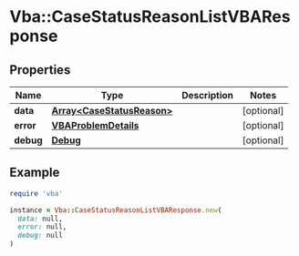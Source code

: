 # Vba::CaseStatusReasonListVBAResponse

## Properties

| Name | Type | Description | Notes |
| ---- | ---- | ----------- | ----- |
| **data** | [**Array&lt;CaseStatusReason&gt;**](CaseStatusReason.md) |  | [optional] |
| **error** | [**VBAProblemDetails**](VBAProblemDetails.md) |  | [optional] |
| **debug** | [**Debug**](Debug.md) |  | [optional] |

## Example

```ruby
require 'vba'

instance = Vba::CaseStatusReasonListVBAResponse.new(
  data: null,
  error: null,
  debug: null
)
```

